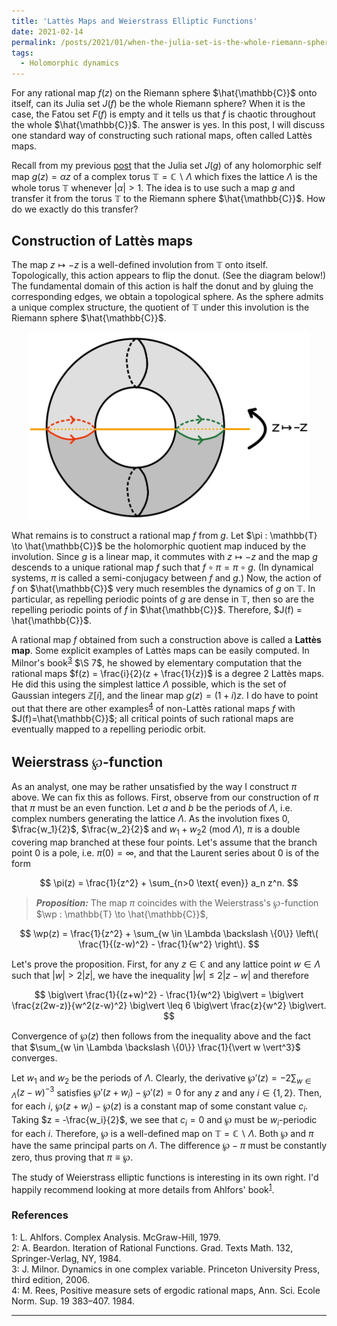 ```yaml
---
title: 'Lattès Maps and Weierstrass Elliptic Functions'
date: 2021-02-14
permalink: /posts/2021/01/when-the-julia-set-is-the-whole-riemann-sphere/
tags:
  - Holomorphic dynamics
---
```


For any rational map $f(z)$ on the Riemann sphere $\hat{\mathbb{C}}$ onto itself, can its Julia set $J(f)$ be the whole Riemann sphere? When it is the case, the Fatou set $F(f)$ is empty and it tells us that $f$ is chaotic throughout the whole $\hat{\mathbb{C}}$. The answer is yes. In this post, I will discuss one standard way of constructing such rational maps, often called Lattès maps.

Recall from my previous [post](/posts/2021/01/holomorphic_maps_on_complex_tori/) that the Julia set $J(g)$ of any holomorphic self map $g(z) = \alpha z$ of a complex torus $\mathbb{T} = \mathbb{C} \backslash \Lambda$ which fixes the lattice $\Lambda$ is the whole torus $\mathbb{T}$ whenever $\vert \alpha \vert > 1$. The idea is to use such a map $g$ and transfer it from the torus $\mathbb{T}$ to the Riemann sphere $\hat{\mathbb{C}}$. How do we exactly do this transfer?

## Construction of Lattès maps

The map $z \mapsto -z$ is a well-defined involution from $\mathbb{T}$ onto itself. Topologically, this action appears to flip the donut. (See the diagram below!) The fundamental domain of this action is half the donut and by gluing the corresponding edges, we obtain a topological sphere. As the sphere admits a unique complex structure, the quotient of $\mathbb{T}$ under this involution is the Riemann sphere $\hat{\mathbb{C}}$.

<p align="center">
  <img src="/images/flipping_donut.png" width="450" height="300" />
</p>

What remains is to construct a rational map $f$ from $g$. Let $\pi : \mathbb{T} \to \hat{\mathbb{C}}$ be the holomorphic quotient map induced by the involution. Since $g$ is a linear map, it commutes with $z \mapsto -z$ and the map $g$ descends to a unique rational map $f$ such that $f\circ \pi = \pi \circ g$. (In dynamical systems, $\pi$ is called a semi-conjugacy between $f$ and $g$.) Now, the action of $f$ on $\hat{\mathbb{C}}$ very much resembles the dynamics of $g$ on $\mathbb{T}$. In particular, as repelling periodic points of $g$ are dense in $\mathbb{T}$, then so are the repelling periodic points of $f$ in $\hat{\mathbb{C}}$. Therefore, $J(f) = \hat{\mathbb{C}}$.

A rational map $f$ obtained from such a construction above is called a **Lattès map**. Some explicit examples of Lattès maps can be easily computed. In Milnor's book<sup>[3](#fn3)</sup> $\S 7$, he showed by elementary computation that the rational maps $f(z) = \frac{i}{2}(z + \frac{1}{z})$ is a degree $2$ Lattès maps. He did this using the simplest lattice $\Lambda$ possible, which is the set of Gaussian integers $\mathbb{Z}[i]$, and the linear map $g(z)=(1+i)z$. I do have to point out that there are other examples<sup>[4](#fn4)</sup> of non-Lattès rational maps $f$ with $J(f)=\hat{\mathbb{C}}$; all critical points of such rational maps are eventually mapped to a repelling periodic orbit.

## Weierstrass $\wp$-function
As an analyst, one may be rather unsatisfied by the way I construct $\pi$ above. We can fix this as follows. First, observe from our construction of $\pi$ that $\pi$ must be an even function. Let $a$ and $b$ be the periods of $\Lambda$, i.e. complex numbers generating the lattice $\Lambda$. As the involution fixes $0$, $\frac{w_1}{2}$, $\frac{w_2}{2}$ and ${w_1+w_2}{2}$ (mod $\Lambda$), $\pi$ is a double covering map branched at these four points. Let's assume that the branch point $0$ is a pole, i.e. $\pi(0)=\infty$, and that the Laurent series about $0$ is of the form

$$
\pi(z) = \frac{1}{z^2} + \sum_{n>0 \text{ even}} a_n z^n.
$$

> **_Proposition:_** The map $\pi$ coincides with the Weierstrass's $\wp$-function $\wp : \mathbb{T} \to \hat{\mathbb{C}}$,

$$
\wp(z) = \frac{1}{z^2} + \sum_{w \in \Lambda \backslash \{0\}} \left\( \frac{1}{(z-w)^2} - \frac{1}{w^2} \right\).
$$

Let's prove the proposition. First, for any $z \in \mathbb{C}$ and any lattice point $w \in \Lambda$ such that $\vert w \vert > 2 \vert z \vert$, we have the inequality $\vert w \vert \leq 2 \vert z-w \vert$ and therefore

$$
\big\vert \frac{1}{(z+w)^2} - \frac{1}{w^2} \big\vert = \big\vert \frac{z(2w-z)}{w^2(z-w)^2} \big\vert \leq 6 \big\vert \frac{z}{w^2} \big\vert.
$$

Convergence of $\wp(z)$ then follows from the inequality above and the fact that $\sum_{w \in \Lambda \backslash \{0\}} \frac{1}{\vert w \vert^3}$ converges.

Let $w_1$ and $w_2$ be the periods of $\Lambda$. Clearly, the derivative $\wp'(z) = - 2 \sum_{w \in \Lambda} (z-w)^{-3}$ satisfies $\wp'(z+w_i) - \wp'(z) = 0$ for any $z$ and any $i \in \{1,2\}$. Then, for each $i$, $\wp(z+w_i)-\wp(z)$ is a constant map of some constant value $c_i$. Taking $z = -\frac{w_i}{2}$, we see that $c_i = 0$ and $\wp$ must be $w_i$-periodic for each $i$. Therefore, $\wp$ is a well-defined map on $\mathbb{T} = \mathbb{C} \backslash \Lambda$. Both $\wp$ and $\pi$ have the same principal parts on $\Lambda$. The difference $\wp - \pi$ must be constantly zero, thus proving that $\pi \equiv \wp$.

The study of Weierstrass elliptic functions is interesting in its own right. I'd happily recommend looking at more details from Ahlfors' book<sup>[1](#fn1)</sup>.

### References

<a name="fn1">1</a>: L. Ahlfors. Complex Analysis. McGraw-Hill, 1979.  
<a name="fn2">2</a>: A. Beardon. Iteration of Rational Functions. Grad. Texts Math. 132, Springer-Verlag, NY, 1984.  
<a name="fn3">3</a>: J. Milnor. Dynamics in one complex variable. Princeton University Press, third edition, 2006.  
<a name="fn4">4</a>: M. Rees, Positive measure sets of ergodic rational maps, Ann. Sci. Ecole Norm. Sup. 19 383–407. 1984.  

------
